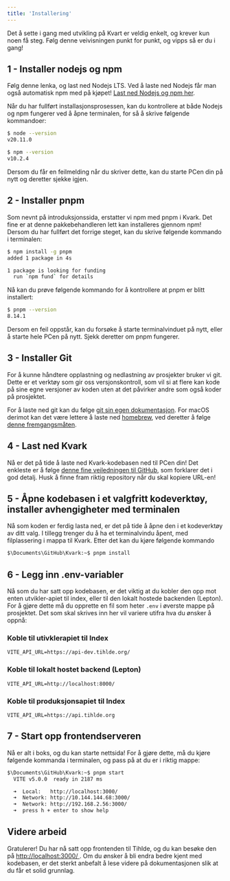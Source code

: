 ```yaml
---
title: 'Installering'
---
```


Det å sette i gang med utvikling på Kvart er veldig enkelt, og krever kun noen få steg. Følg denne veivisningen punkt for punkt, og vipps så er du i gang!

## 1 - Installer nodejs og npm

Følg denne lenka, og last ned Nodejs LTS. Ved å laste ned Nodejs får man også automatisk npm med på kjøpet! [Last ned Nodejs og npm her](https://nodejs.org/en).

Når du har fullført installasjonsprosessen, kan du kontrollere at både Nodejs og npm fungerer ved å åpne terminalen, for så å skrive følgende kommandoer:

```bash
$ node --version
v20.11.0
```

```bash
$ npm --version
v10.2.4
```

Dersom du får en feilmelding når du skriver dette, kan du starte PCen din på nytt og deretter sjekke igjen.

## 2 - Installer pnpm

Som nevnt på introduksjonssida, erstatter vi npm med pnpm i Kvark. Det fine er at denne pakkebehandleren lett kan installeres gjennom npm! Dersom du har fullført det forrige steget, kan du skrive følgende kommando i terminalen:

```bash
$ npm install -g pnpm
added 1 package in 4s

1 package is looking for funding
  run `npm fund` for details
```

Nå kan du prøve følgende kommando for å kontrollere at pnpm er blitt installert:

```bash
$ pnpm --version
8.14.1
```

Dersom en feil oppstår, kan du forsøke å starte terminalvinduet på nytt, eller å starte hele PCen på nytt. Sjekk deretter om pnpm fungerer.

## 3 - Installer Git

For å kunne håndtere opplastning og nedlastning av prosjekter bruker vi git. Dette er et verktøy som gir oss versjonskontroll, som vil si at flere kan kode på sine egne versjoner av koden uten at det påvirker andre som også koder på prosjektet.

For å laste ned git kan du følge [git sin egen dokumentasjon](https://git-scm.com/book/en/v2/Getting-Started-Installing-Git). For macOS derimot kan det være lettere å laste ned [homebrew](https://docs.brew.sh/Installation), ved deretter å følge [denne fremgangsmåten](https://www.git-scm.com/download/mac).

## 4 - Last ned Kvark

Nå er det på tide å laste ned Kvark-kodebasen ned til PCen din! Det enkleste er å følge [denne fine veiledningen til GitHub](https://docs.github.com/en/repositories/creating-and-managing-repositories/cloning-a-repository), som forklarer det i god detalj. Husk å finne fram riktig repository når du skal kopiere URL-en!

## 5 - Åpne kodebasen i et valgfritt kodeverktøy, installer avhengigheter med terminalen

Nå som koden er ferdig lasta ned, er det på tide å åpne den i et kodeverktøy av ditt valg. I tillegg trenger du å ha et terminalvindu åpent, med filplassering i mappa til Kvark. Etter det kan du kjøre følgende kommando

```bash
$\Documents\GitHub\Kvark:~$ pnpm install
```

## 6 - Legg inn .env-variabler

Nå som du har satt opp kodebasen, er det viktig at du kobler den opp mot enten utvikler-apiet til index, eller til den lokalt hostede backenden (Lepton). For å gjøre dette må du opprette en fil som heter `.env` i øverste mappe på prosjektet. Det som skal skrives inn her vil variere utifra hva du ønsker å oppnå:

### Koble til utivklerapiet til Index

```text
VITE_API_URL=https://api-dev.tihlde.org/
```

### Koble til lokalt hostet backend (Lepton)

```text
VITE_API_URL=http://localhost:8000/
```

### Koble til produksjonsapiet til Index

```text
VITE_API_URL=https://api.tihlde.org
```

## 7 - Start opp frontendserveren

Nå er alt i boks, og du kan starte nettsida! For å gjøre dette, må du kjøre følgende kommanda i terminalen, og pass på at du er i riktig mappe:

```bash
$\Documents\GitHub\Kvark:~$ pnpm start
  VITE v5.0.0  ready in 2187 ms

  ➜  Local:   http://localhost:3000/
  ➜  Network: http://10.144.144.68:3000/
  ➜  Network: http://192.168.2.56:3000/
  ➜  press h + enter to show help
```

## Videre arbeid

Gratulerer! Du har nå satt opp frontenden til Tihlde, og du kan besøke den på [ http://localhost:3000/ ](http://localhost:3000/). Om du ønsker å bli endra bedre kjent med kodebasen, er det sterkt anbefalt å lese videre på dokumentasjonen slik at du får et solid grunnlag.
